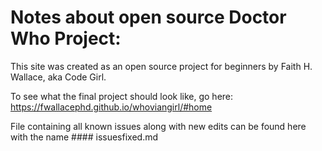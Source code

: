 # Notes about open source Doctor Who Project:

This site was created as an open source project for beginners by Faith H. Wallace, aka Code Girl.



To see what the final project should look like, go here:
https://fwallacephd.github.io/whoviangirl/#home

File containing all known issues along with new edits can be found here with the name #### issuesfixed.md



